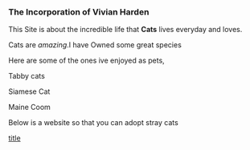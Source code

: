 
### The Incorporation of Vivian Harden ###

This Site is about the incredible life that **Cats** lives everyday and loves.

Cats are *amazing*.I have Owned some great species

Here are some of the ones ive enjoyed as pets,

Tabby cats

Siamese Cat

Maine Coom


Below is a website so that you can adopt stray cats

[title](https://www.PETFINDER.com/CATS-AND-KITTENS/ADOPTION)





